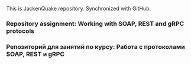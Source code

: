 This is JackenQuake repository.
Synchronized with GitHub.

### Repository assignment: Working with SOAP, REST and gRPC protocols

### Репозиторий для занятий по курсу: Работа с протоколами SOAP, REST и gRPC